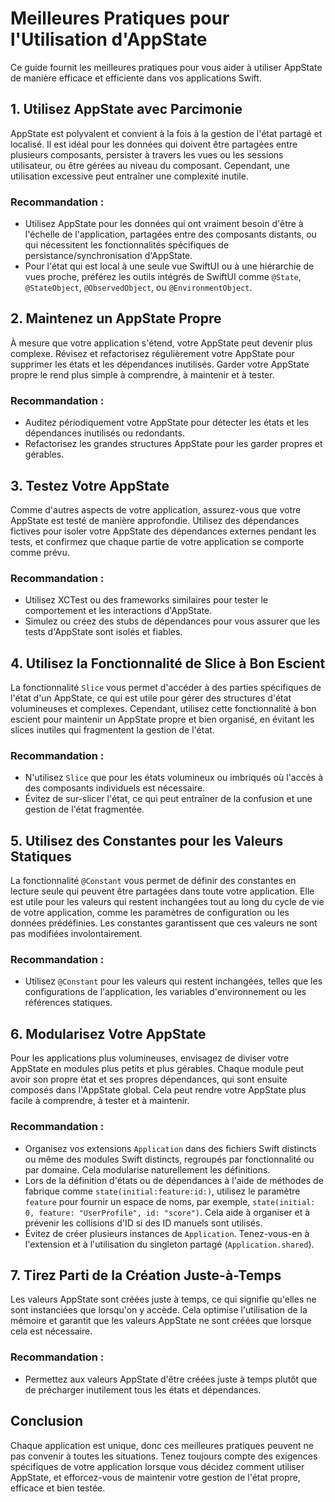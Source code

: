 # Meilleures Pratiques pour l'Utilisation d'AppState

Ce guide fournit les meilleures pratiques pour vous aider à utiliser AppState de manière efficace et efficiente dans vos applications Swift.

## 1. Utilisez AppState avec Parcimonie

AppState est polyvalent et convient à la fois à la gestion de l'état partagé et localisé. Il est idéal pour les données qui doivent être partagées entre plusieurs composants, persister à travers les vues ou les sessions utilisateur, ou être gérées au niveau du composant. Cependant, une utilisation excessive peut entraîner une complexité inutile.

### Recommandation :
- Utilisez AppState pour les données qui ont vraiment besoin d'être à l'échelle de l'application, partagées entre des composants distants, ou qui nécessitent les fonctionnalités spécifiques de persistance/synchronisation d'AppState.
- Pour l'état qui est local à une seule vue SwiftUI ou à une hiérarchie de vues proche, préférez les outils intégrés de SwiftUI comme `@State`, `@StateObject`, `@ObservedObject`, ou `@EnvironmentObject`.

## 2. Maintenez un AppState Propre

À mesure que votre application s'étend, votre AppState peut devenir plus complexe. Révisez et refactorisez régulièrement votre AppState pour supprimer les états et les dépendances inutilisés. Garder votre AppState propre le rend plus simple à comprendre, à maintenir et à tester.

### Recommandation :
- Auditez périodiquement votre AppState pour détecter les états et les dépendances inutilisés ou redondants.
- Refactorisez les grandes structures AppState pour les garder propres et gérables.

## 3. Testez Votre AppState

Comme d'autres aspects de votre application, assurez-vous que votre AppState est testé de manière approfondie. Utilisez des dépendances fictives pour isoler votre AppState des dépendances externes pendant les tests, et confirmez que chaque partie de votre application se comporte comme prévu.

### Recommandation :
- Utilisez XCTest ou des frameworks similaires pour tester le comportement et les interactions d'AppState.
- Simulez ou créez des stubs de dépendances pour vous assurer que les tests d'AppState sont isolés et fiables.

## 4. Utilisez la Fonctionnalité de Slice à Bon Escient

La fonctionnalité `Slice` vous permet d'accéder à des parties spécifiques de l'état d'un AppState, ce qui est utile pour gérer des structures d'état volumineuses et complexes. Cependant, utilisez cette fonctionnalité à bon escient pour maintenir un AppState propre et bien organisé, en évitant les slices inutiles qui fragmentent la gestion de l'état.

### Recommandation :
- N'utilisez `Slice` que pour les états volumineux ou imbriqués où l'accès à des composants individuels est nécessaire.
- Évitez de sur-slicer l'état, ce qui peut entraîner de la confusion et une gestion de l'état fragmentée.

## 5. Utilisez des Constantes pour les Valeurs Statiques

La fonctionnalité `@Constant` vous permet de définir des constantes en lecture seule qui peuvent être partagées dans toute votre application. Elle est utile pour les valeurs qui restent inchangées tout au long du cycle de vie de votre application, comme les paramètres de configuration ou les données prédéfinies. Les constantes garantissent que ces valeurs ne sont pas modifiées involontairement.

### Recommandation :
- Utilisez `@Constant` pour les valeurs qui restent inchangées, telles que les configurations de l'application, les variables d'environnement ou les références statiques.

## 6. Modularisez Votre AppState

Pour les applications plus volumineuses, envisagez de diviser votre AppState en modules plus petits et plus gérables. Chaque module peut avoir son propre état et ses propres dépendances, qui sont ensuite composés dans l'AppState global. Cela peut rendre votre AppState plus facile à comprendre, à tester et à maintenir.

### Recommandation :
- Organisez vos extensions `Application` dans des fichiers Swift distincts ou même des modules Swift distincts, regroupés par fonctionnalité ou par domaine. Cela modularise naturellement les définitions.
- Lors de la définition d'états ou de dépendances à l'aide de méthodes de fabrique comme `state(initial:feature:id:)`, utilisez le paramètre `feature` pour fournir un espace de noms, par exemple, `state(initial: 0, feature: "UserProfile", id: "score")`. Cela aide à organiser et à prévenir les collisions d'ID si des ID manuels sont utilisés.
- Évitez de créer plusieurs instances de `Application`. Tenez-vous-en à l'extension et à l'utilisation du singleton partagé (`Application.shared`).

## 7. Tirez Parti de la Création Juste-à-Temps

Les valeurs AppState sont créées juste à temps, ce qui signifie qu'elles ne sont instanciées que lorsqu'on y accède. Cela optimise l'utilisation de la mémoire et garantit que les valeurs AppState ne sont créées que lorsque cela est nécessaire.

### Recommandation :
- Permettez aux valeurs AppState d'être créées juste à temps plutôt que de précharger inutilement tous les états et dépendances.

## Conclusion

Chaque application est unique, donc ces meilleures pratiques peuvent ne pas convenir à toutes les situations. Tenez toujours compte des exigences spécifiques de votre application lorsque vous décidez comment utiliser AppState, et efforcez-vous de maintenir votre gestion de l'état propre, efficace et bien testée.
